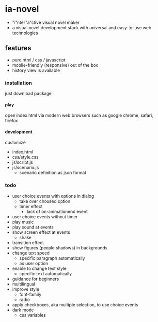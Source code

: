 
# ia-novel

- "i"nter"a"ctive visual novel maker
- a visual novel development stack with universal and easy-to-use web technologies

## features

- pure html / css / javascript
- mobile-friendly (responsive) out of the box
- history view is available

### installation

just download package

#### play

open index.html via modern web browsers such as google chrome, safari, firefox

#### development

customize

- index.html
- css/style.css
- js/script.js
- js/scenario.js
    - scenario definition as json format

### todo

- user choice events with options in dialog
    - take over choosed option
    - timer effect
        - lack of on-animationend event
- user choice events without timer
- play music
- play sound at events
- show screen effect at events
    - shake
- transition effect
- show figures (people shadows) in backgrounds
- change text speed
    - specific paragraph automatically
    - as user option
- enable to change text style
    - specific text automatically
- guidance for beginners
- multilingual
- improve style
    - font-family
    - radio
- apply checkboxes, aka multiple selection, to use choice events
- dark mode
    - css variables
